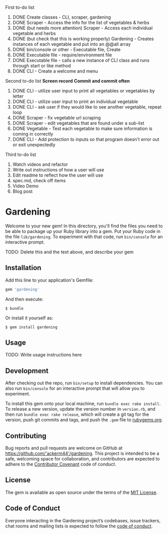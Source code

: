 First to-do list
1.  DONE Create classes - CLI, scraper, gardening
2.  DONE Scraper - Access the info for the list of vegetables & herbs
3.  DONE (but needs more attention) Scraper - Access each individual vegetable and herbs
4.  DONE (but check that this is working properly) Gardening - Creates instances of each vegetable and put into an @@all array
5.  DONE bin/console or other - Executable file, Create
6.  DONE Executable file - require/environment file
7.  DONE Executable file - calls a new instance of CLI class and runs through start or like method
8.  DONE CLI - Create a welcome and menu

Second to-do list
**Screen record**
**Commit and commit often**
1. DONE CLI - utilize user input to print all vegetables or vegetables by letter
2. DONE CLI - utilize user input to print an individual vegetable
3. DONE CLI - ask user if they would like to see another vegetable, repeat loop
4. DONE Scraper - fix vegetable url scraping
5. DONE Scraper - edit vegetables that are found under a sub-list
6. DONE Vegetable - Test each vegetable to make sure information is coming in correctly
7. DONE CLI - Add protection to inputs so that program doesn't error out or exit unexpectedly 

Third to-do list
1. Watch videos and refactor 
2. Write out instructions of how a user will use
3. Edit readme to reflect how the user will use
4. spec.md, check off items
5. Video Demo
6. Blog post


# Gardening

Welcome to your new gem! In this directory, you'll find the files you need to be able to package up your Ruby library into a gem. Put your Ruby code in the file `lib/gardening`. To experiment with that code, run `bin/console` for an interactive prompt.

TODO: Delete this and the text above, and describe your gem

## Installation

Add this line to your application's Gemfile:

```ruby
gem 'gardening'
```

And then execute:

    $ bundle

Or install it yourself as:

    $ gem install gardening

## Usage

TODO: Write usage instructions here

## Development

After checking out the repo, run `bin/setup` to install dependencies. You can also run `bin/console` for an interactive prompt that will allow you to experiment.

To install this gem onto your local machine, run `bundle exec rake install`. To release a new version, update the version number in `version.rb`, and then run `bundle exec rake release`, which will create a git tag for the version, push git commits and tags, and push the `.gem` file to [rubygems.org](https://rubygems.org).

## Contributing

Bug reports and pull requests are welcome on GitHub at https://github.com/'ackerm44'/gardening. This project is intended to be a safe, welcoming space for collaboration, and contributors are expected to adhere to the [Contributor Covenant](http://contributor-covenant.org) code of conduct.

## License

The gem is available as open source under the terms of the [MIT License](https://opensource.org/licenses/MIT).

## Code of Conduct

Everyone interacting in the Gardening project’s codebases, issue trackers, chat rooms and mailing lists is expected to follow the [code of conduct](https://github.com/'ackerm44'/gardening/blob/master/CODE_OF_CONDUCT.md).
